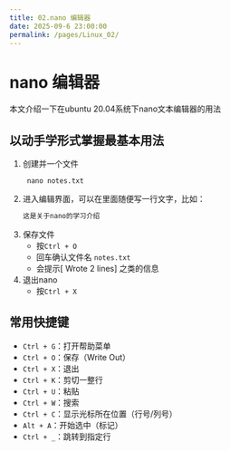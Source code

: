 ```yaml
---
title: 02.nano 编辑器
date: 2025-09-6 23:00:00
permalink: /pages/Linux_02/
---
```


# nano 编辑器

本文介绍一下在ubuntu 20.04系统下nano文本编辑器的用法

## 以动手学形式掌握最基本用法

1. 创建并一个文件
   ```shell
	nano notes.txt
   ```
2. 进入编辑界面，可以在里面随便写一行文字，比如：
   ```txt
   这是关于nano的学习介绍
   ```
3. 保存文件
   + 按`Ctrl + O` 
   + 回车确认文件名 `notes.txt`
   + 会提示[ Wrote 2 lines] 之类的信息
4. 退出nano
   + 按`Ctrl + X`

## 常用快捷键

- `Ctrl + G`：打开帮助菜单
- `Ctrl + O`：保存（Write Out）
- `Ctrl + X`：退出
- `Ctrl + K`：剪切一整行
- `Ctrl + U`：粘贴
- `Ctrl + W`：搜索
- `Ctrl + C`：显示光标所在位置（行号/列号）
- `Alt + A`：开始选中（标记）
- `Ctrl + _`：跳转到指定行